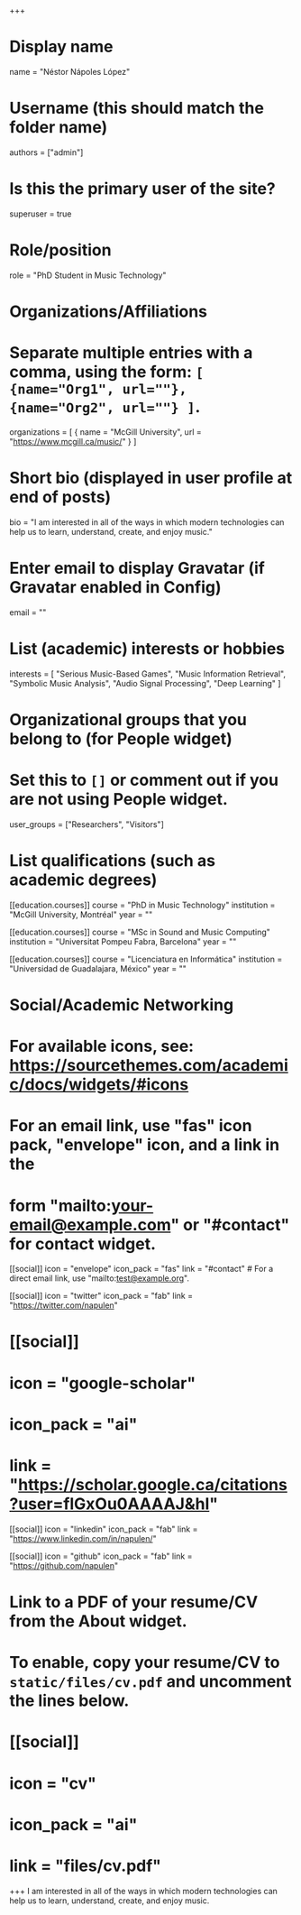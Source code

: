 +++
# Display name
name = "Néstor Nápoles López"

# Username (this should match the folder name)
authors = ["admin"]

# Is this the primary user of the site?
superuser = true

# Role/position
role = "PhD Student in Music Technology"

# Organizations/Affiliations
#   Separate multiple entries with a comma, using the form: `[ {name="Org1", url=""}, {name="Org2", url=""} ]`.
organizations = [ { name = "McGill University", url = "https://www.mcgill.ca/music/" } ]

# Short bio (displayed in user profile at end of posts)
bio = "I am interested in all of the ways in which modern technologies can help us to learn, understand, create, and enjoy music."

# Enter email to display Gravatar (if Gravatar enabled in Config)
email = ""

# List (academic) interests or hobbies
interests = [
  "Serious Music-Based Games",
  "Music Information Retrieval",
  "Symbolic Music Analysis",
  "Audio Signal Processing",
  "Deep Learning"
]

# Organizational groups that you belong to (for People widget)
#   Set this to `[]` or comment out if you are not using People widget.
user_groups = ["Researchers", "Visitors"]

# List qualifications (such as academic degrees)
[[education.courses]]
  course = "PhD in Music Technology"
  institution = "McGill University, Montréal"
  year = ""

[[education.courses]]
  course = "MSc in Sound and Music Computing"
  institution = "Universitat Pompeu Fabra, Barcelona"
  year = ""

[[education.courses]]
  course = "Licenciatura en Informática"
  institution = "Universidad de Guadalajara, México"
  year = ""

# Social/Academic Networking
# For available icons, see: https://sourcethemes.com/academic/docs/widgets/#icons
#   For an email link, use "fas" icon pack, "envelope" icon, and a link in the
#   form "mailto:your-email@example.com" or "#contact" for contact widget.

[[social]]
  icon = "envelope"
  icon_pack = "fas"
  link = "#contact"  # For a direct email link, use "mailto:test@example.org".

[[social]]
  icon = "twitter"
  icon_pack = "fab"
  link = "https://twitter.com/napulen"

# [[social]]
#   icon = "google-scholar"
#   icon_pack = "ai"
#   link = "https://scholar.google.ca/citations?user=flGxOu0AAAAJ&hl"

[[social]]
  icon = "linkedin"
  icon_pack = "fab"
  link = "https://www.linkedin.com/in/napulen/"

[[social]]
  icon = "github"
  icon_pack = "fab"
  link = "https://github.com/napulen"

# Link to a PDF of your resume/CV from the About widget.
# To enable, copy your resume/CV to `static/files/cv.pdf` and uncomment the lines below.
# [[social]]
#   icon = "cv"
#   icon_pack = "ai"
#   link = "files/cv.pdf"

+++
I am interested in all of the ways in which modern technologies can help us to learn, understand, create, and enjoy music.